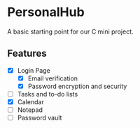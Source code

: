 # PersonalHub
A basic starting point for our C mini project.

## Features
- [x] Login Page
  - [x] Email verification
  - [x] Password encryption and security
- [ ] Tasks and to-do lists
- [x] Calendar
- [ ] Notepad
- [ ] Password vault
